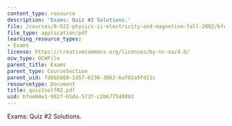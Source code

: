 ```yaml
---
content_type: resource
description: 'Exams: Quiz #2 Solutions.'
file: /courses/8-022-physics-ii-electricity-and-magnetism-fall-2002/bfee04e1982fb5da573fc2b677540883_quiz2solf02.pdf
file_type: application/pdf
learning_resource_types:
- Exams
license: https://creativecommons.org/licenses/by-nc-sa/4.0/
ocw_type: OCWFile
parent_title: Exams
parent_type: CourseSection
parent_uid: fd665869-1d57-6230-3062-6af02a9fd21c
resourcetype: Document
title: quiz2solf02.pdf
uid: bfee04e1-982f-b5da-573f-c2b677540883
---
```

Exams: Quiz #2 Solutions.